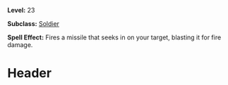 <!-- TITLE: Spell: Homing Missile -->
<!-- SUBTITLE:  -->

**Level:** 23

**Subclass:** [Soldier](soldier)

**Spell Effect:** Fires a missile that seeks in on your target, blasting it for fire damage.

# Header